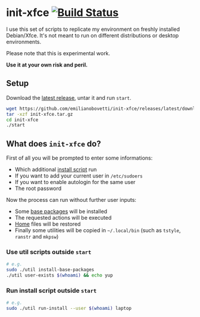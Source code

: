 # init-xfce [![Build Status](https://travis-ci.org/emilianobovetti/init-xfce.svg?branch=master)](https://travis-ci.org/emilianobovetti/init-xfce)

I use this set of scripts to replicate my environment on freshly installed Debian/Xfce. It's not meant to run on different distributions or desktop environments.

Please note that this is experimental work.

**Use it at your own risk and peril.**

## Setup

Download the [latest release](https://github.com/emilianobovetti/init-xfce/releases/latest/download/init-xfce.tar.gz), untar it and run `start`.

```bash
wget https://github.com/emilianobovetti/init-xfce/releases/latest/download/init-xfce.tar.gz
tar -xzf init-xfce.tar.gz
cd init-xfce
./start
```

## What does `init-xfce` do?

First of all you will be prompted to enter some informations:

- Which additional [install script](https://github.com/emilianobovetti/init-xfce/tree/master/installs) run
- If you want to add your current user in `/etc/sudoers`
- If you want to enable autologin for the same user
- The root password

Now the process can run without further user inputs:

- Some [base packages](https://github.com/emilianobovetti/init-xfce/blob/master/utils/install-base-packages) will be installed
- The requested actions will be executed
- [Home](https://github.com/emilianobovetti/init-xfce/tree/master/home) files will be restored
- Finally some utilities will be copied in `~/.local/bin` (such as `tstyle`, `ranstr` and `mkpsw`)

### Use util scripts outside `start`

```bash
# e.g.
sudo ./util install-base-packages
./util user-exists $(whoami) && echo yup
```

### Run install script outside `start`

```bash
# e.g.
sudo ./util run-install --user $(whoami) laptop
```
